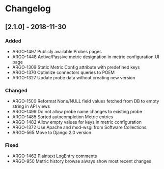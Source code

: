 # Changelog

## [2.1.0] - 2018-11-30
### Added
- ARGO-1497 Publicly available Probes pages
- ARGO-1448 Active/Passive metric designation in metric configuration UI page
- ARGO-1309 Static Metric Config attribute with predefined keys
- ARGO-1370 Optimize connectors queries to POEM
- ARGO-1327 Update probe data without creating new version

### Changed 
- ARGO-1500 Reformat None/NULL field values fetched from DB to empty string in API views
- ARGO-1499 Do not allow probe name changes to existing probe
- ARGO-1485 Sorted autocompletion Metric entries
- ARGO-1482 Allow empty values for keys in metric configuration
- ARGO-1372 Use Apache and mod-wsgi from Software Collections
- ARGO-565 Move to Django 2.0 version

### Fixed
- ARGO-1462 Plaintext LogEntry comments
- ARGO-950 Metric history browse always show most recent changes
